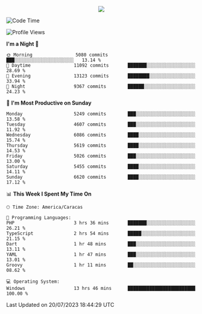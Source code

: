 <p align="center">
  <a href="http://www.github.com/thevacs">
    <img src="https://github-readme-streak-stats.herokuapp.com/?user=thevacs&stroke=ffffff&background=1c1917&ring=0891b2&fire=0891b2&currStreakNum=ffffff&currStreakLabel=0891b2&sideNums=ffffff&sideLabels=ffffff&dates=ffffff&hide_border=true" />
  </a>
</p>

<!--START_SECTION:waka-->
![Code Time](http://img.shields.io/badge/Code%20Time-1%2C524%20hrs%2025%20mins-blue)

![Profile Views](http://img.shields.io/badge/Profile%20Views-1-blue)

**I'm a Night 🦉** 

```text
🌞 Morning                5080 commits        ███░░░░░░░░░░░░░░░░░░░░░░   13.14 % 
🌆 Daytime                11092 commits       ███████░░░░░░░░░░░░░░░░░░   28.69 % 
🌃 Evening                13123 commits       ████████░░░░░░░░░░░░░░░░░   33.94 % 
🌙 Night                  9367 commits        ██████░░░░░░░░░░░░░░░░░░░   24.23 % 
```
📅 **I'm Most Productive on Sunday** 

```text
Monday                   5249 commits        ███░░░░░░░░░░░░░░░░░░░░░░   13.58 % 
Tuesday                  4607 commits        ███░░░░░░░░░░░░░░░░░░░░░░   11.92 % 
Wednesday                6086 commits        ████░░░░░░░░░░░░░░░░░░░░░   15.74 % 
Thursday                 5619 commits        ████░░░░░░░░░░░░░░░░░░░░░   14.53 % 
Friday                   5026 commits        ███░░░░░░░░░░░░░░░░░░░░░░   13.00 % 
Saturday                 5455 commits        ████░░░░░░░░░░░░░░░░░░░░░   14.11 % 
Sunday                   6620 commits        ████░░░░░░░░░░░░░░░░░░░░░   17.12 % 
```


📊 **This Week I Spent My Time On** 

```text
🕑︎ Time Zone: America/Caracas

💬 Programming Languages: 
PHP                      3 hrs 36 mins       ███████░░░░░░░░░░░░░░░░░░   26.21 % 
TypeScript               2 hrs 54 mins       █████░░░░░░░░░░░░░░░░░░░░   21.15 % 
Dart                     1 hr 48 mins        ███░░░░░░░░░░░░░░░░░░░░░░   13.11 % 
YAML                     1 hr 47 mins        ███░░░░░░░░░░░░░░░░░░░░░░   13.01 % 
Groovy                   1 hr 11 mins        ██░░░░░░░░░░░░░░░░░░░░░░░   08.62 % 

💻 Operating System: 
Windows                  13 hrs 46 mins      █████████████████████████   100.00 % 
```


 Last Updated on 20/07/2023 18:44:29 UTC
<!--END_SECTION:waka-->
